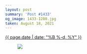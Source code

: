 ```yaml
---
layout: post
summary: 'Post #1433'
og_image: 1433-1280.jpg
taken: August 18, 2021
---
```


<div class="post">
 <time>
  <a href="/1433">
   {{ page.date | date: "%B %-d, %Y" }}
  </a>
 </time>
 <a href="/1433">
  <figure data-taken="8/18/2021">
   <img sizes="(min-width: 700px) 50vw, calc(100vw - 2rem)" src="{{ site.assets_url }}/1433-640.jpg" srcset="{{ site.assets_url }}/1433-320.jpg 320w, {{ site.assets_url }}/1433-640.jpg 640w, {{ site.assets_url }}/1433-960.jpg 960w, {{ site.assets_url }}/1433-1280.jpg 1280w"/>
  </figure>
 </a>
</div>
